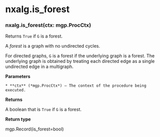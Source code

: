 # nxalg.is_forest


### nxalg.is_forest(ctx: mgp.ProcCtx)
Returns `True` if `G` is a forest.

A *forest* is a graph with no undirected cycles.

For directed graphs, `G` is a forest if the underlying graph is a forest.
The underlying graph is obtained by treating each directed edge as a single
undirected edge in a multigraph.


**Parameters**

    * **ctx** (*mgp.ProcCtx*) – The context of the procedure being executed.



**Returns**

A boolean that is `True` if `G` is a forest.



**Return type**

mgp.Record(is_forest=bool)
